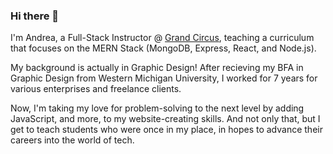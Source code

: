 ### Hi there 👋
I'm Andrea, a Full-Stack Instructor @ [Grand Circus](https://www.grandcircus.co/?utm_source=facebook&utm_medium=social&aff=facebookorganic), teaching a curriculum that focuses on the MERN Stack (MongoDB, Express, React, and Node.js).

My background is actually in Graphic Design! After recieving my BFA in Graphic Design from Western Michigan University, I worked for 7 years for various enterprises and freelance clients.

Now, I'm taking my love for problem-solving to the next level by adding JavaScript, and more, to my website-creating skills. And not only that, but I get to teach students who were once in my place, in hopes to advance their careers into the world of tech.
<!--
A little more about me:
- 🔭 I’m currently working on my first React Native project!
- 🌱 I’m currently learning Python
- 📫 How to reach me: <andrea.z.hoffman@gmail.com>
- ⚡ Fun fact: I used to live in Portand, OR!


**andrea-s-hoffman/andrea-s-hoffman** is a ✨ _special_ ✨ repository because its `README.md` (this file) appears on your GitHub profile.

Here are some ideas to get you started:

- 🔭 I’m currently working on ...
- 🌱 I’m currently learning ...
- 👯 I’m looking to collaborate on ...
- 🤔 I’m looking for help with ...
- 💬 Ask me about ...
- 📫 How to reach me: <andrea.z.hoffman@gmail.com>
- 😄 Pronouns: she/her/hers
- ⚡ Fun fact: ...
-->
